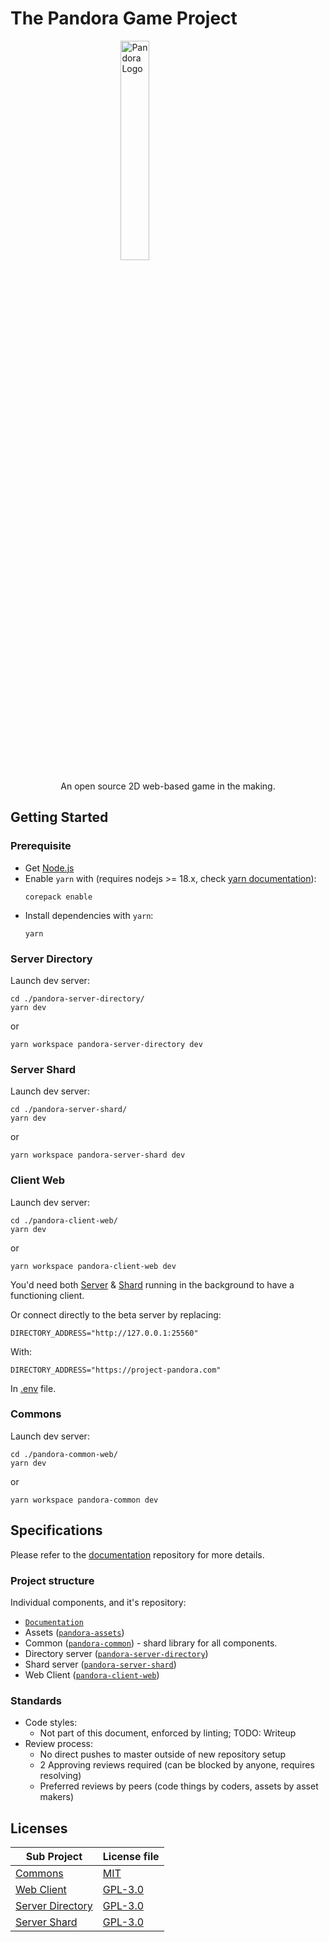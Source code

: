 
# The Pandora Game Project
<img
    style="display: block;margin: auto;width: 30%;"
    src="https://avatars.githubusercontent.com/u/88410864?s=200&v=4"
    alt="Pandora Logo">
</img>
<div style="text-align: center;">An open source 2D web-based game in the making.</div>

## Getting Started
### Prerequisite

- Get [Node.js](https://nodejs.org/en/)
- Enable `yarn` with (requires nodejs >= 18.x, check [yarn documentation](https://yarnpkg.com/getting-started/install)):
  ```console
  corepack enable
  ```
- Install dependencies with `yarn`:
  ```console
  yarn
  ```
### Server Directory
Launch dev server:
```console
cd ./pandora-server-directory/
yarn dev
```
or
```
yarn workspace pandora-server-directory dev
```

### Server Shard
Launch dev server:
```console
cd ./pandora-server-shard/
yarn dev
```
or
```
yarn workspace pandora-server-shard dev
```
### Client Web
Launch dev server:
```console
cd ./pandora-client-web/
yarn dev
```
or
```
yarn workspace pandora-client-web dev
```
You'd need both [Server](#server-directory) & [Shard](#server-shard) running in the background to have a functioning client.

Or connect directly to the beta server by replacing:
```
DIRECTORY_ADDRESS="http://127.0.0.1:25560"
```
With:
```
DIRECTORY_ADDRESS="https://project-pandora.com"
```
In [.env](./pandora-client-web/.env) file.

### Commons
Launch dev server:
```console
cd ./pandora-common-web/
yarn dev
```
or
```
yarn workspace pandora-common dev
```
## Specifications

Please refer to the [documentation](https://github.com/Project-Pandora-Game/Documentation) repository for more details.

### Project structure
Individual components, and it's repository:
  * [`Documentation`](https://github.com/Project-Pandora-Game/Documentation)
  * Assets ([`pandora-assets`](https://github.com/Project-Pandora-Game/pandora-assets))
  * Common ([`pandora-common`](./pandora-common/)) - shard library for all components.
  * Directory server ([`pandora-server-directory`](./pandora-server-directory/))
  * Shard server ([`pandora-server-shard`](./pandora-server-shard/))
  * Web Client ([`pandora-client-web`](./pandora-client-web/))

### Standards
* Code styles:
    * Not part of this document, enforced by linting; TODO: Writeup
* Review process:
    * No direct pushes to master outside of new repository setup
    * 2 Approving reviews required (can be blocked by anyone, requires resolving)
    * Preferred reviews by peers (code things by coders, assets by asset makers)
## Licenses

| Sub Project                             | License file                                |
| --------------------------------------- | ------------------------------------------- |
| [Commons](pandora-common/)              | [MIT](pandora-common/LICENSE)               |
| [Web Client](pandora-client-web/)       | [GPL-3.0](pandora-client-web/LICENSE)       |
| [Server Directory](pandora-client-web/) | [GPL-3.0](pandora-server-directory/LICENSE) |
| [Server Shard](pandora-client-web/)     | [GPL-3.0](pandora-client-web/LICENSE)       |
